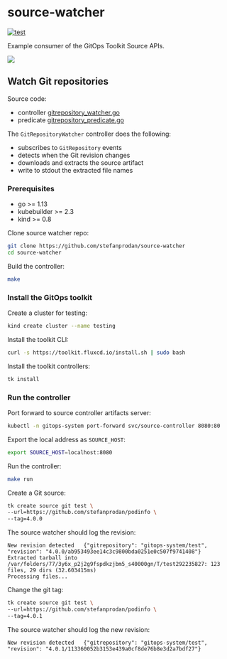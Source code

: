 # source-watcher

[![test](https://github.com/stefanprodan/source-watcher/workflows/test/badge.svg)](https://github.com/stefanprodan/source-watcher/actions)

Example consumer of the GitOps Toolkit Source APIs.

![](https://raw.githubusercontent.com/fluxcd/toolkit/master/docs/_files/source-controller.png)

## Watch Git repositories

Source code:

* controller [gitrepository_watcher.go](controllers/gitrepository_watcher.go)
* predicate [gitrepository_predicate.go](controllers/gitrepository_predicate.go)

The `GitRepositoryWatcher` controller does the following:

* subscribes to `GitRepository` events
* detects when the Git revision changes
* downloads and extracts the source artifact
* write to stdout the extracted file names

### Prerequisites

* go >= 1.13
* kubebuilder >= 2.3
* kind >= 0.8

Clone source watcher repo:

```sh
git clone https://github.com/stefanprodan/source-watcher
cd source-watcher
```

Build the controller:

```sh
make
```

### Install the GitOps toolkit

Create a cluster for testing:

```sh
kind create cluster --name testing
```

Install the toolkit CLI:

```sh
curl -s https://toolkit.fluxcd.io/install.sh | sudo bash
```

Install the toolkit controllers:

```sh
tk install
```

### Run the controller

Port forward to source controller artifacts server:

```sh
kubectl -n gitops-system port-forward svc/source-controller 8080:80
```

Export the local address as `SOURCE_HOST`:

```sh
export SOURCE_HOST=localhost:8080
```

Run the controller:

```sh
make run
```

Create a Git source:

```sh
tk create source git test \
--url=https://github.com/stefanprodan/podinfo \
--tag=4.0.0
```

The source watcher should log the revision:

```console
New revision detected   {"gitrepository": "gitops-system/test", "revision": "4.0.0/ab953493ee14c3c9800bda0251e0c507f9741408"}
Extracted tarball into /var/folders/77/3y6x_p2j2g9fspdkzjbm5_s40000gn/T/test292235827: 123 files, 29 dirs (32.603415ms)
Processing files...
```

Change the git tag:

```sh
tk create source git test \
--url=https://github.com/stefanprodan/podinfo \
--tag=4.0.1
```

The source watcher should log the new revision:

```console
New revision detected   {"gitrepository": "gitops-system/test", "revision": "4.0.1/113360052b3153e439a0cf8de76b8e3d2a7bdf27"}
```
